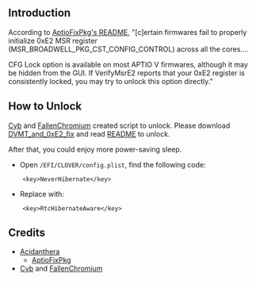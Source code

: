 ## Introduction
According to [AptioFixPkg's README](https://github.com/acidanthera/AptioFixPkg#verifymsre2), "[c]ertain firmwares fail to properly initialize 0xE2 MSR register (MSR_BROADWELL_PKG_CST_CONFIG_CONTROL) across all the cores....

CFG Lock option is available on most APTIO V firmwares, although it may be hidden from the GUI. If VerifyMsrE2 reports that your 0xE2 register is consistently locked, you may try to unlock this option directly."

## How to Unlock

[Cyb](http://4pda.ru/forum/index.php?showuser=914121) and [FallenChromium](https://github.com/FallenChromium) created script to unlock. Please download [DVMT_and_0xE2_fix](https://github.com/daliansky/XiaoMi-Pro/master/BIOS/DVMT_and_0xE2_fix) and read [README](https://github.com/daliansky/XiaoMi-Pro/master/BIOS/DVMT_and_0xE2_fix/README.md) to unlock.

After that, you could enjoy more power-saving sleep.
- Open `/EFI/CLOVER/config.plist`, find the following code:
```
    <key>NeverHibernate</key>
```

- Replace with:
```
    <key>RtcHibernateAware</key>
```

## Credits
- [Acidanthera](https://github.com/acidanthera)
  - [AptioFixPkg](https://github.com/acidanthera/AptioFixPkg)
- [Cyb](http://4pda.ru/forum/index.php?showuser=914121) and [FallenChromium](https://github.com/FallenChromium)